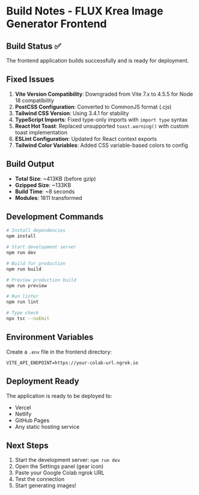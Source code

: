 # Build Notes - FLUX Krea Image Generator Frontend

## Build Status ✅
The frontend application builds successfully and is ready for deployment.

## Fixed Issues
1. **Vite Version Compatibility**: Downgraded from Vite 7.x to 4.5.5 for Node 18 compatibility
2. **PostCSS Configuration**: Converted to CommonJS format (.cjs)
3. **Tailwind CSS Version**: Using 3.4.1 for stability
4. **TypeScript Imports**: Fixed type-only imports with `import type` syntax
5. **React Hot Toast**: Replaced unsupported `toast.warning()` with custom toast implementation
6. **ESLint Configuration**: Updated for React context exports
7. **Tailwind Color Variables**: Added CSS variable-based colors to config

## Build Output
- **Total Size**: ~413KB (before gzip)
- **Gzipped Size**: ~133KB
- **Build Time**: ~8 seconds
- **Modules**: 1811 transformed

## Development Commands
```bash
# Install dependencies
npm install

# Start development server
npm run dev

# Build for production
npm run build

# Preview production build
npm run preview

# Run linter
npm run lint

# Type check
npx tsc --noEmit
```

## Environment Variables
Create a `.env` file in the frontend directory:
```env
VITE_API_ENDPOINT=https://your-colab-url.ngrok.io
```

## Deployment Ready
The application is ready to be deployed to:
- Vercel
- Netlify
- GitHub Pages
- Any static hosting service

## Next Steps
1. Start the development server: `npm run dev`
2. Open the Settings panel (gear icon)
3. Paste your Google Colab ngrok URL
4. Test the connection
5. Start generating images!
